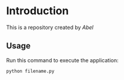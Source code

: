 # Introduction

This is a repository created by *Abel*

## Usage

Run this command to execute the application:

`python filename.py`

